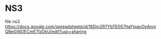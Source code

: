 # NS3
file ns3
https://docs.google.com/spreadsheets/d/16Dm2R7YbTE057ItaYjpavOxAnnjQBeGWDECmE7IzDkU/edit?usp=sharing
